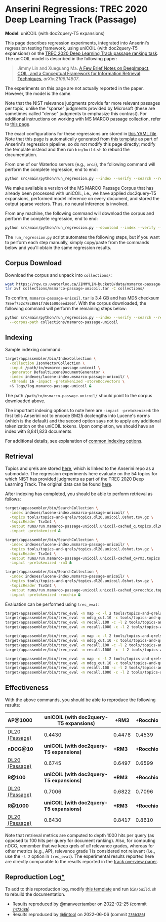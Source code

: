 # Anserini Regressions: TREC 2020 Deep Learning Track (Passage)

**Model**: uniCOIL (with doc2query-T5 expansions)

This page describes regression experiments, integrated into Anserini's regression testing framework, using uniCOIL (with doc2query-T5 expansions) on the [TREC 2020 Deep Learning Track passage ranking task](https://trec.nist.gov/data/deep2020.html).
The uniCOIL model is described in the following paper:

> Jimmy Lin and Xueguang Ma. [A Few Brief Notes on DeepImpact, COIL, and a Conceptual Framework for Information Retrieval Techniques.](https://arxiv.org/abs/2106.14807) _arXiv:2106.14807_.

The experiments on this page are not actually reported in the paper.
However, the model is the same.

Note that the NIST relevance judgments provide far more relevant passages per topic, unlike the "sparse" judgments provided by Microsoft (these are sometimes called "dense" judgments to emphasize this contrast).
For additional instructions on working with MS MARCO passage collection, refer to [this page](../../docs/experiments-msmarco-passage.md).

The exact configurations for these regressions are stored in [this YAML file](../../src/main/resources/regression/dl20-passage-unicoil.yaml).
Note that this page is automatically generated from [this template](../../src/main/resources/docgen/templates/dl20-passage-unicoil.template) as part of Anserini's regression pipeline, so do not modify this page directly; modify the template instead and then run `bin/build.sh` to rebuild the documentation.

From one of our Waterloo servers (e.g., `orca`), the following command will perform the complete regression, end to end:

```bash
python src/main/python/run_regression.py --index --verify --search --regression dl20-passage-unicoil
```

We make available a version of the MS MARCO Passage Corpus that has already been processed with uniCOIL, i.e., we have applied doc2query-T5 expansions, performed model inference on every document, and stored the output sparse vectors.
Thus, no neural inference is involved.

From any machine, the following command will download the corpus and perform the complete regression, end to end:

```bash
python src/main/python/run_regression.py --download --index --verify --search --regression dl20-passage-unicoil
```

The `run_regression.py` script automates the following steps, but if you want to perform each step manually, simply copy/paste from the commands below and you'll obtain the same regression results.

## Corpus Download

Download the corpus and unpack into `collections/`:

```bash
wget https://rgw.cs.uwaterloo.ca/JIMMYLIN-bucket0/data/msmarco-passage-unicoil.tar -P collections/
tar xvf collections/msmarco-passage-unicoil.tar -C collections/
```

To confirm, `msmarco-passage-unicoil.tar` is 3.4 GB and has MD5 checksum `78eef752c78c8691f7d61600ceed306f`.
With the corpus downloaded, the following command will perform the remaining steps below:

```bash
python src/main/python/run_regression.py --index --verify --search --regression dl20-passage-unicoil \
  --corpus-path collections/msmarco-passage-unicoil
```

## Indexing

Sample indexing command:

```bash
target/appassembler/bin/IndexCollection \
  -collection JsonVectorCollection \
  -input /path/to/msmarco-passage-unicoil \
  -generator DefaultLuceneDocumentGenerator \
  -index indexes/lucene-index.msmarco-passage-unicoil/ \
  -threads 16 -impact -pretokenized -storeDocvectors \
  >& logs/log.msmarco-passage-unicoil &
```

The path `/path/to/msmarco-passage-unicoil/` should point to the corpus downloaded above.

The important indexing options to note here are `-impact -pretokenized`: the first tells Anserini not to encode BM25 doclengths into Lucene's norms (which is the default) and the second option says not to apply any additional tokenization on the uniCOIL tokens.
Upon completion, we should have an index with 8,841,823 documents.

For additional details, see explanation of [common indexing options](../../docs/common-indexing-options.md).

## Retrieval

Topics and qrels are stored [here](https://github.com/castorini/anserini-tools/tree/master/topics-and-qrels), which is linked to the Anserini repo as a submodule.
The regression experiments here evaluate on the 54 topics for which NIST has provided judgments as part of the TREC 2020 Deep Learning Track.
The original data can be found [here](https://trec.nist.gov/data/deep2020.html).

After indexing has completed, you should be able to perform retrieval as follows:

```bash
target/appassembler/bin/SearchCollection \
  -index indexes/lucene-index.msmarco-passage-unicoil/ \
  -topics tools/topics-and-qrels/topics.dl20.unicoil.0shot.tsv.gz \
  -topicReader TsvInt \
  -output runs/run.msmarco-passage-unicoil.unicoil-cached_q.topics.dl20.unicoil.0shot.txt \
  -impact -pretokenized &

target/appassembler/bin/SearchCollection \
  -index indexes/lucene-index.msmarco-passage-unicoil/ \
  -topics tools/topics-and-qrels/topics.dl20.unicoil.0shot.tsv.gz \
  -topicReader TsvInt \
  -output runs/run.msmarco-passage-unicoil.unicoil-cached_q+rm3.topics.dl20.unicoil.0shot.txt \
  -impact -pretokenized -rm3 &

target/appassembler/bin/SearchCollection \
  -index indexes/lucene-index.msmarco-passage-unicoil/ \
  -topics tools/topics-and-qrels/topics.dl20.unicoil.0shot.tsv.gz \
  -topicReader TsvInt \
  -output runs/run.msmarco-passage-unicoil.unicoil-cached_q+rocchio.topics.dl20.unicoil.0shot.txt \
  -impact -pretokenized -rocchio &
```

Evaluation can be performed using `trec_eval`:

```bash
target/appassembler/bin/trec_eval -m map -c -l 2 tools/topics-and-qrels/qrels.dl20-passage.txt runs/run.msmarco-passage-unicoil.unicoil-cached_q.topics.dl20.unicoil.0shot.txt
target/appassembler/bin/trec_eval -m ndcg_cut.10 -c tools/topics-and-qrels/qrels.dl20-passage.txt runs/run.msmarco-passage-unicoil.unicoil-cached_q.topics.dl20.unicoil.0shot.txt
target/appassembler/bin/trec_eval -m recall.100 -c -l 2 tools/topics-and-qrels/qrels.dl20-passage.txt runs/run.msmarco-passage-unicoil.unicoil-cached_q.topics.dl20.unicoil.0shot.txt
target/appassembler/bin/trec_eval -m recall.1000 -c -l 2 tools/topics-and-qrels/qrels.dl20-passage.txt runs/run.msmarco-passage-unicoil.unicoil-cached_q.topics.dl20.unicoil.0shot.txt

target/appassembler/bin/trec_eval -m map -c -l 2 tools/topics-and-qrels/qrels.dl20-passage.txt runs/run.msmarco-passage-unicoil.unicoil-cached_q+rm3.topics.dl20.unicoil.0shot.txt
target/appassembler/bin/trec_eval -m ndcg_cut.10 -c tools/topics-and-qrels/qrels.dl20-passage.txt runs/run.msmarco-passage-unicoil.unicoil-cached_q+rm3.topics.dl20.unicoil.0shot.txt
target/appassembler/bin/trec_eval -m recall.100 -c -l 2 tools/topics-and-qrels/qrels.dl20-passage.txt runs/run.msmarco-passage-unicoil.unicoil-cached_q+rm3.topics.dl20.unicoil.0shot.txt
target/appassembler/bin/trec_eval -m recall.1000 -c -l 2 tools/topics-and-qrels/qrels.dl20-passage.txt runs/run.msmarco-passage-unicoil.unicoil-cached_q+rm3.topics.dl20.unicoil.0shot.txt

target/appassembler/bin/trec_eval -m map -c -l 2 tools/topics-and-qrels/qrels.dl20-passage.txt runs/run.msmarco-passage-unicoil.unicoil-cached_q+rocchio.topics.dl20.unicoil.0shot.txt
target/appassembler/bin/trec_eval -m ndcg_cut.10 -c tools/topics-and-qrels/qrels.dl20-passage.txt runs/run.msmarco-passage-unicoil.unicoil-cached_q+rocchio.topics.dl20.unicoil.0shot.txt
target/appassembler/bin/trec_eval -m recall.100 -c -l 2 tools/topics-and-qrels/qrels.dl20-passage.txt runs/run.msmarco-passage-unicoil.unicoil-cached_q+rocchio.topics.dl20.unicoil.0shot.txt
target/appassembler/bin/trec_eval -m recall.1000 -c -l 2 tools/topics-and-qrels/qrels.dl20-passage.txt runs/run.msmarco-passage-unicoil.unicoil-cached_q+rocchio.topics.dl20.unicoil.0shot.txt
```

## Effectiveness

With the above commands, you should be able to reproduce the following results:

| **AP@1000**                                                                                                  | **uniCOIL (with doc2query-T5 expansions)**| **+RM3**  | **+Rocchio**|
|:-------------------------------------------------------------------------------------------------------------|-----------|-----------|-----------|
| [DL20 (Passage)](https://trec.nist.gov/data/deep2020.html)                                                   | 0.4430    | 0.4478    | 0.4539    |
| **nDCG@10**                                                                                                  | **uniCOIL (with doc2query-T5 expansions)**| **+RM3**  | **+Rocchio**|
| [DL20 (Passage)](https://trec.nist.gov/data/deep2020.html)                                                   | 0.6745    | 0.6497    | 0.6599    |
| **R@100**                                                                                                    | **uniCOIL (with doc2query-T5 expansions)**| **+RM3**  | **+Rocchio**|
| [DL20 (Passage)](https://trec.nist.gov/data/deep2020.html)                                                   | 0.7006    | 0.6822    | 0.7096    |
| **R@1000**                                                                                                   | **uniCOIL (with doc2query-T5 expansions)**| **+RM3**  | **+Rocchio**|
| [DL20 (Passage)](https://trec.nist.gov/data/deep2020.html)                                                   | 0.8430    | 0.8417    | 0.8610    |

Note that retrieval metrics are computed to depth 1000 hits per query (as opposed to 100 hits per query for document ranking).
Also, for computing nDCG, remember that we keep qrels of _all_ relevance grades, whereas for other metrics (e.g., AP), relevance grade 1 is considered not relevant (i.e., use the `-l 2` option in `trec_eval`).
The experimental results reported here are directly comparable to the results reported in the [track overview paper](https://arxiv.org/abs/2102.07662).

## Reproduction Log[*](../../docs/reproducibility.md)

To add to this reproduction log, modify [this template](../../src/main/resources/docgen/templates/dl20-passage-unicoil.template) and run `bin/build.sh` to rebuild the documentation.

+ Results reproduced by [@manveertamber](https://github.com/manveertamber) on 2022-02-25 (commit [`7472d86`](https://github.com/castorini/anserini/commit/7472d862c7311bc8bbd30655c940d6396e27c223))
+ Results reproduced by [@lintool](https://github.com/lintool) on 2022-06-06 (commit [`236b386`](https://github.com/castorini/anserini/commit/236b386ddc11d292b4b736162b59488a02236d6c))

